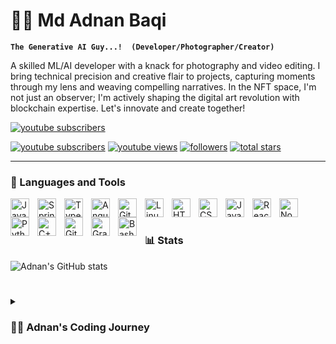 # 🏄‍♂️ Md Adnan Baqi

**`The Generative AI Guy...!  (Developer/Photographer/Creator)`**

A skilled ML/AI developer with a knack for photography and video editing. I bring technical precision and creative flair to projects, capturing moments through my lens and weaving compelling narratives. In the NFT space, I'm not just an observer; I'm actively shaping the digital art revolution with blockchain expertise. Let's innovate and create together!

<p align="left">
      <a href="https://www.youtube.com/c/fknight?sub_confirmation=1">
         <img alt="youtube subscribers" title="Subscribe to my YouTube channel" src="https://custom-icon-badges.demolab.com/youtube/channel/subscribers/UC2WHjPDvbE6O328n17ZGcfg?color=%23E05D44&label=SUBSCRIBE&logo=video&logoColor=white&style=for-the-badge&labelColor=CE4630"/></a> 
<p align="left">
      <a href="https://www.youtube.com/c/fknight?sub_confirmation=1">
         <img alt="youtube subscribers" title="Subscribe to my YouTube channel" src="https://custom-icon-badges.demolab.com/youtube/channel/subscribers/UC2WHjPDvbE6O328n17ZGcfg?color=%23E05D44&label=SUBSCRIBE&logo=video&logoColor=white&style=for-the-badge&labelColor=CE4630"/></a> 
      <a href="https://www.youtube.com/c/fknight">
         <img alt="youtube views" title="YouTube views" src="https://custom-icon-badges.demolab.com/youtube/channel/views/UC2WHjPDvbE6O328n17ZGcfg?color=%23E1AD0E&logo=eye&logoColor=white&style=for-the-badge&labelColor=C79600"/></a> 
      <a href="https://github.com/ForrestKnight?tab=followers">
         <img alt="followers" title="Follow me on Github" src="https://custom-icon-badges.demolab.com/github/followers/ForrestKnight?color=236ad3&labelColor=1155ba&style=for-the-badge&logo=person-add&label=Follow&logoColor=white"/></a>
      <a href="https://github.com/ForrestKnight?tab=repositories&sort=stargazers">
         <img alt="total stars" title="Total stars on GitHub" src="https://custom-icon-badges.demolab.com/github/stars/ForrestKnight?color=55960c&style=for-the-badge&labelColor=488207&logo=star"/></a>
   </p>

   </p>


---

### 🧰 Languages and Tools

<img align="left" alt="Java" width="30px" style="padding-right:10px;" src="https://cdn.jsdelivr.net/gh/devicons/devicon/icons/java/java-original.svg"/>
<img align="left" alt="Spring" width="30px" style="padding-right:10px;" src="https://cdn.jsdelivr.net/gh/devicons/devicon/icons/spring/spring-original.svg" />
<img align="left" alt="TypeScript" width="30px" style="padding-right:10px;" src="https://cdn.jsdelivr.net/gh/devicons/devicon/icons/typescript/typescript-plain.svg" />
<img align="left" alt="Angular" width="30px" style="padding-right:10px;" src="https://cdn.jsdelivr.net/gh/devicons/devicon/icons/angularjs/angularjs-plain.svg" />
<img align="left" alt="Git" width="30px" style="padding-right:10px;" src="https://cdn.jsdelivr.net/gh/devicons/devicon/icons/git/git-original.svg" />
<img align="left" alt="Linux" width="30px" style="padding-right:10px;" src="https://cdn.jsdelivr.net/gh/devicons/devicon/icons/linux/linux-original.svg" />
<img align="left" alt="HTML" width="30px" style="padding-right:10px;" src="https://cdn.jsdelivr.net/gh/devicons/devicon/icons/html5/html5-plain.svg" />
<img align="left" alt="CSS" width="30px" style="padding-right:10px;" src="https://cdn.jsdelivr.net/gh/devicons/devicon/icons/css3/css3-plain.svg" />
<img align="left" alt="JavaScript" width="30px" style="padding-right:10px;" src="https://cdn.jsdelivr.net/gh/devicons/devicon/icons/javascript/javascript-plain.svg" />
<img align="left" alt="React" width="30px" style="padding-right:10px;" src="https://cdn.jsdelivr.net/gh/devicons/devicon/icons/react/react-original.svg" />
<img align="left" alt="NodeJS" width="30px" style="padding-right:10px;" src="https://cdn.jsdelivr.net/gh/devicons/devicon/icons/nodejs/nodejs-original.svg" />
<img align="left" alt="Python" width="30px" style="padding-right:10px;" src="https://cdn.jsdelivr.net/gh/devicons/devicon/icons/python/python-plain.svg" />
<img align="left" alt="C++" width="30px" style="padding-right:10px;" src="https://cdn.jsdelivr.net/gh/devicons/devicon/icons/cplusplus/cplusplus-line.svg" />
<img align="left" alt="GitHub" width="30px" style="padding-right:10px;" src="https://cdn.jsdelivr.net/gh/devicons/devicon/icons/github/github-original.svg" />
<img align="left" alt="Gradle" width="30px" style="padding-right:10px;" src="https://cdn.jsdelivr.net/gh/devicons/devicon/icons/gradle/gradle-plain.svg" />
<img align="left" alt="Bash" width="30px" style="padding-right:10px;" src="https://cdn.jsdelivr.net/gh/devicons/devicon/icons/bash/bash-original.svg" />
<br />

#



#

### 📊 Stats

![Adnan's GitHub stats](https://streak-stats.demolab.com?user=ForrestKnight&theme=gruvbox&border_radius=4.5)

<!-- ![GitHub Streak](https://streak-stats.demolab.com?user=ForrestKnight&theme=gruvbox&border_radius=4.5) -->

#

<details>
<summary><h3>👨‍💻 Adnan's Coding Journey</h3></summary>
Embarking on my coding journey 🚀, I discovered a passion for problem-solving and a fascination with the intricacies of technology 💻. Starting with the basics, I delved into programming languages, gradually honing my skills in Python, Java, and more 🐍☕.

As I ventured deeper, I found myself captivated by the potential of Machine Learning (ML) and Artificial Intelligence (AI) 🤖🧠. The allure of creating intelligent solutions that could impact real-world scenarios fueled my determination to master these cutting-edge technologies.

Coding wasn't just about syntax for me; it became a means of expression, a way to bring ideas to life 💡. With each project, whether it was developing algorithms, crafting applications, or optimizing code, I gained valuable insights and refined my coding style.

Alongside my programming endeavors, I discovered the artistry in photography 📷 and the power of visual storytelling 🎨. This creative pursuit provided a complementary outlet, allowing me to view problems from a different perspective and infuse a unique blend of creativity into my coding projects.

Video editing became another avenue to showcase my technical and creative prowess 🎥✨. Transforming raw footage into compelling stories, I learned to merge technology with narrative, honing a skill set that went beyond the lines of code.

The world of Non-Fungible Tokens (NFTs) opened up a new frontier for me 🌐. Exploring blockchain, smart contracts, and tokenization, I immersed myself in shaping the digital art revolution 🖼️💎. Developing NFT platforms and creating digital assets with Machine Learning-generated content became integral to my coding journey.

In the collaborative and ever-evolving landscape of coding, I've not only mastered languages and technologies but embraced a mindset of continual learning and adaptation 📚🔄. Each line of code represents a step forward in a journey that is as much about exploration as it is about creation. As I look ahead, I'm excited to see where my coding journey will take me next and the innovations that await 🌐🚀.

[website]: https:// # to add
[Instagram]: https://www.instagram.com/who.is.adnan?igsh=MW90d2Fzb25sMHdmZQ==
